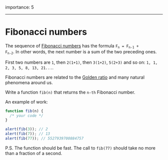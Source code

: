 importance: 5

---

# Fibonacci numbers

The sequence of [Fibonacci numbers](https://en.wikipedia.org/wiki/Fibonacci_number) has the formula <code>F<sub>n</sub> = F<sub>n-1</sub> + F<sub>n-2</sub></code>. In other words, the next number is a sum of the two preceding ones.

First two numbers are `1`, then `2(1+1)`, then `3(1+2)`, `5(2+3)` and so on: `1, 1, 2, 3, 5, 8, 13, 21...`.

Fibonacci numbers are related to the [Golden ratio](https://en.wikipedia.org/wiki/Golden_ratio) and many natural phenomena around us.

Write a function `fib(n)` that returns the `n-th` Fibonacci number.

An example of work:

```js
function fib(n) {
  /* your code */
}

alert(fib(3)); // 2
alert(fib(7)); // 13
alert(fib(77)); // 5527939700884757
```

P.S. The function should be fast. The call to `fib(77)` should take no more than a fraction of a second.
